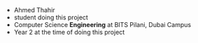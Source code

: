 - Ahmed Thahir
- student doing this project
- Computer Science **Engineering** at BITS Pilani, Dubai Campus
- Year 2 at the time of doing this project